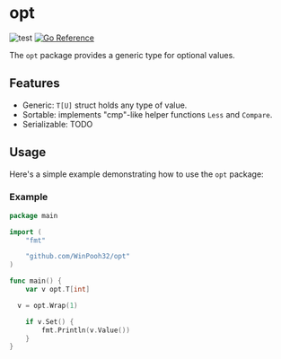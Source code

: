 # opt

![test](https://github.com/WinPooh32/opt/actions/workflows/test.yml/badge.svg)
[![Go Reference](https://pkg.go.dev/badge/github.com/WinPooh32/opt.svg)](https://pkg.go.dev/github.com/WinPooh32/opt)

The `opt` package provides a generic type for optional values.

## Features

- Generic: `T[U]` struct holds any type of value.
- Sortable: implements "cmp"-like helper functions `Less` and `Compare`.
- Serializable: TODO

## Usage

Here's a simple example demonstrating how to use the `opt` package:

### Example

```go
package main

import (
	"fmt"

	"github.com/WinPooh32/opt"
)

func main() {
	var v opt.T[int]

  v = opt.Wrap(1)

	if v.Set() {
		fmt.Println(v.Value())
	}
}
